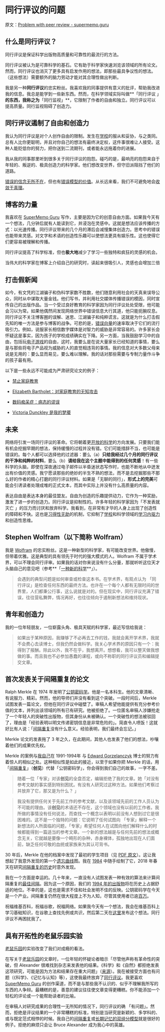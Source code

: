 # 同行评议的问题

原文：[Problem with peer review - supermemo.guru](https://supermemo.guru/wiki/Problem_with_peer_review)

## 什么是同行评议？

同行评议是保证科学出版物高质量和可靠性的最流行的方法。

同行评议被认为是可靠科学的基石。它有助于科学家快速浏览该领域的所有论文。然而，同行评议也消灭了更多具有启发作用的想法，即那些最具争议性的想法。（这些想法）需要额外的脑力劳动才能对其合理性做出判断。

我是另一种**同行评议**的忠实粉丝。我喜欢我的同事提供有意义的批评，帮助我改进我的信息。我总是能学到一些新东西。然而，在科学领域实际叫做**「同行评议  」**的东西，我称之为**「同行监视」**，它限制了作者的自由和独立。同行评议可以提高质量。同行监视阻碍了创造力。

## 同行评议遏制了自由和创造力

我认为同行评议是对个人创作自由的限制。发生在[学校](https://supermemo.guru/wiki/Problem_of_schooling)的服从和妥协，与之类同。总有人比你更聪明，并且对你自己的想法有最终决定权，这件事很难让人接受。这种人能贬低你的努力，把你送到二流期刊，或者能永远拖着你的进展。

我从我的同事那里听到很多关于同行评议的抱怨。碰巧的是，最响亮的抱怨来自于年轻的、叛逆的、极具创造力的科学家。他们想改变世界，但守旧派阻挡了他们的道路。

[错误的信念无所不在](https://supermemo.guru/wiki/Myths_are_easy_to_swallow_and_hard_to_kill)，但也有[错误模型的价值](https://supermemo.guru/wiki/Value_of_wrong_models)。从长远来看，我们不可避免地会[收敛于真理](https://supermemo.guru/wiki/On_freedom_of_education_and_freedom_of_information)。

## 博客的力量

我喜欢在 [SuperMemo Guru](https://supermemo.guru/wiki/SuperMemo_Guru) 写作，主要是因为它的创意自由方面。如果我今天有一个想法，几分钟后就有人能读到它，并浸泡在灵感中。这就是想法应该传播的方式：以光速传播。同行评议带来的几个月的滞后会减慢集体创造力。思考中的错误也能带来灵感。对文字和术语的创造性乐趣可以使想法更具有娱乐性。这也使得它们更容易被理解和传播。

同行评议提高了科学标准，但也**极大地**减少了学习一些独特和疯狂的灵感的机会。

当伟大的科学家在博客上介绍自己的研究时，读起来很吸引人，灵感也会增加三倍

## 打击假新闻

如今，有文凭的江湖骗子和伪科学家数不胜数，他们随意利用社会的天真来误导公众，同时从中谋取大量金钱。他们写书，并利用社交媒体传播错误的模因，同时宣传自己的出版作品。当一个受过良好教育的科学家因为同行评议处处受限，他可能会习以为常。如果他偶然间发现网络世界中错误信息大行其道，他只能扼腕叹息。同行评议不关注博客圈的误解、迷思、江湖骗子和纯粹谎言。这就是为什么打击假先知的唯一方法是参与博客的战争。可悲的是，[错误向量](https://supermemo.guru/wiki/Falsity_vector)的速率取决于它们的流行吸引力。例如，说服家长相信数字媒体是对智力的威胁是非常容易的。许多家长会怀疑这是事实，因为孩子的学校成绩确实在下降。另一方面，当我鼓励学习中的自由，包括玩[电子游戏](https://supermemo.guru/wiki/Videogames)的自由，这时，我要么是在说大量家长已经知道的事情，要么是与那些将电子产品视为威胁的人的直觉相违背的事情。我的信息对大多数父母来说是无用的：要么显而易见，要么难以理解。我的话对那些需要与专制力量作斗争的孩子最有用。

以下是一些永远不可能成为严肃研究论文的例子：

- [禁止家庭教育](https://supermemo.guru/wiki/Ban_on_homeschooling)

- [Elizabeth Bartholet：对家庭教育的无知攻击](https://supermemo.guru/wiki/Elizabeth_Bartholet:_ignorant_attack_on_homeschooling)

- [数码痴呆症：病态的谬误](https://supermemo.guru/wiki/The_morbid_myth_of_Digital_Dementia)

- [Victoria Dunckley 是我的梦魇](https://supermemo.guru/wiki/Victoria_Dunckley_is_my_nightmare)

## 未来

网络将引发一场同行评议的革命。它将朝着更[开放的科学](https://en.wikipedia.org/wiki/Open_science)的方向发展。只要我们能有机会挖掘早期的想法，保持缓慢的过程并没有错。它们可能措辞不当，也可能是错误的。每个人都可以选择他的过滤器：要么（a）**只给我经过几个月的同行评议的干净和纯粹的材料**，要么（b）**请给我在这个主题中能得到的任何灵感**！有一些科学的头脑，即使在深夜通过电子邮件以半昏迷状态写作时，也能不断地从中迸发出有价值的灵感。我宁愿读那些的绝妙的半生不熟的想法，而不是去挖掘那些不那么好的作者的精心打磨的同行评议材料。如果是「无聊的同行」，**形式上的完美**可能会引诱读者处理成堆的正式文本，而其中实际上并没有什么高质量的内容。

表达自由是表达本身的最佳盟友。自由为创造的乐趣提供动力，它作为一种奖励，激发了进一步的创造力。同行评议是抑制性的。许多年轻的科学家因为「不发表就灭亡 」的压力而讨厌和放弃科学。我看到，在非常有才华的人身上出现了创造性的障碍和不快。这也是[习得性无助](https://supermemo.guru/wiki/Learned_helplessness)的机制，它抑制了[学校](https://supermemo.guru/wiki/Problem_of_schooling)和科学领域的[学习内驱力](https://supermemo.guru/wiki/Learn_drive)和创造性思维。

## Stephen Wolfram（以下简称 Wolfram）

我是 [Wolfram](https://en.wikipedia.org/wiki/Stephen_Wolfram) 的忠实粉丝。这是一种新型的科学家，有可能改变世界。他傲慢，但带着优雅。这是典型的具有领先于时代的强大模式的人。Wolfram 不属于学术界，可以不理会同行评审。如果我的话对你来说没有什么分量，那就听听这位天才头脑自己的意见吧（参考**「[一种新的科学](https://en.wikipedia.org/wiki/A_New_Kind_of_Science)**」）。

> 会遇到的典型问题是如何审查或检查这本书。在学术界，有观点认为 「同行评议」是检查任何东西的最终方法。也许在一个每个人都有无限时间的世界里，人们都秉公行事，这么说就是对的。但在现实中，同行评议充满了错误，往往营私舞弊，情况再好，也往往倾向于遏制新想法和维持现状。

## 青年和创造力

我的一位年轻朋友，一位崭露头角、极具天赋的科学家，最近写信给我说：

> 如果出于某种原因，我赚够了不必再去工作的钱，我就会离开学术界，我就不会费心去读博士，但我仍然会做科学。我关心学术界的原因只有一个：我得到了报酬。除此以外，我不在乎，我想离开。想想看，我可以整天做我想做的事。而且我也不必参加愚蠢的课程，或向不称职的同行评议员和编辑提交文章。

## 首次发表关于间隔重复的论文

Ralph Merkle 在 1974 年发明了[公钥密码学](http://www.merkle.com/1974/)。他是一名本科生。他的文章清晰、有说服力、精彩。然而，他的导师们并没有看到这个突破。一段时间后，Merkle 试图发表一篇论文，但他在同行评议中碰壁了。审稿人希望他能提供有充分参考价值的文本，并列出该领域的所有已有研究。他被拒绝了。一位匿名审稿人涉嫌抢走了一个年轻人的突破性出版物，但其身份从未被确认。一个突破性的想法被驳回了，理由是「经验表明以明文传递密钥信息是非常危险的」。简直令人喷饭！这就好比有人说：「[间隔重复](https://supermemo.guru/wiki/Spaced_repetition)没有什么意义。经验表明，我们最终会忘记。」

Merkle 论文的发表拖了 3 年之久，在此期间，其他人也发表了他们的想法，吵嚷着他们的成果优先权。

Merkle 的案例与[我自己](https://supermemo.guru/wiki/Piotr_Wozniak)在 1991-1994年 与 [Edward Gorzelanczyk](https://supermemo.guru/wiki/Edward_Gorzelanczyk) 博士的努力有着惊人的相似之处。这种相似性是如此的接近，以至于如果你把 Merkle 的话，用「[间隔重复](https://supermemo.guru/wiki/Spaced_repetition)」（**创见**）代替「公钥密码学」，你会得到我们自己的故事，一字不差。

> 随着一位「专家」对该**创见**的全盘否定，编辑拒绝了我的文章。她「对没有参考文献的事实感到特别困扰。有没有人研究过这种方法。如果他们考察过并放弃了它，那又是为什么？ 」

> 我没有提供任何关于先前工作的参考文献，以及该领域先前的工作人员认为不可能的理由。该**创见**的术语还不存在，这个领域也没有以前的工作者。我所做的事情没有任何说法，而查找一个概念以表明以前没有人想到过它是很困难的。这不是一个独特的问题：它说明了任何试图向 「专家」解释一个新想法的人所面临的问题，「专家」希望任何人在试图向他们解释什么的时候都能得到一篇适当的参考文章。一个新的想法越是与任何先前的想法或概念无关，它就越是要像一个畸形的杂种，赤身裸体，孤独地出现在人们面前，缺乏任何可敬的血统或家族来为其认可背书。

30 年后，Merkle 在他的档案中发现了最初的学生项目（见 [PDF 原文](http://www.merkle.com/1974/FirstCS244projectProposal.pdf)）。这让我想起了我意外发现的第一个[遗忘曲线](https://supermemo.guru/wiki/Forgetting_curve)图。我在 [1984](http://supermemo.guru/wiki/File:Forgetting_curve_for_retention_of_English_vocabulary_(1984).jpg) 中随手绘制了它，2018 年春天在研究[间隔重复的历史](https://supermemo.guru/wiki/History_of_spaced_repetition)时意外发现。

我在一个方面是幸运的。几十年来，一直没有人试图发表一种有效的算法来计算间隔重复的[最佳间隔](https://supermemo.guru/wiki/Optimum_interval)。因为这一个原因，我们的 [1994 年的出版物](https://supermemo.guru/wiki/ANE1994)将在历史上占据舒适的地位。不幸的是，这也是需求不佳和社会发明不佳的反映。公钥密码学在今天是一个产业。间隔重复仍然在很大程度上不为人知，尽管其使用者已逾[百万](https://supermemo.guru/wiki/Exponential_adoption_of_spaced_repetition)。

祝福维基百科，祝福谷歌，祝福网络。如果我今天有一个想法，我会在维基百科上学习基础知识，在谷歌上查找先例或共识，然后第二天在[这里](https://supermemo.guru/wiki/SuperMemo_Guru)发布这个想法。同行评议不再困扰我了。

## 具有开拓性的老鼠乐园实验

[老鼠乐园](https://supermemo.guru/wiki/Rat_Park)的实验改变了我们对成瘾的看法。

在写关于[老鼠乐园](https://supermemo.guru/wiki/Rat_park)的文章时，一位年轻的怀疑论者暗示「尽管他声称有革命性的突破，但 Alexander 很难找到杂志来发表他的结果。《科学》和《自然》都拒绝发表这项研究，可能是因为方法和结果存在重大问题」（[来源](https://theoutline.com/post/2205/this-38-year-old-study-is-still-spreading-bad-ideas-about-addiction)）。我在被接受方面也有问题（《科学》、《记忆与认知》等），这使我最终放弃了[同行评议](https://supermemo.guru/wiki/Peer_review)。我更喜欢 [SuperMemo Guru](https://supermemo.guru/wiki/SuperMemo_Guru) 的创作渠道，而不是与那些我不认识的、似乎不理解我所写的东西的人争辩。最糟糕的是，善意的建议往往使文章变得更糟糕。你不能添加一个轻松的评论或一个能帮助读者的比喻。

在审稿人对研究成果的合理性一无所知的情况下，同行评议的确 「有问题」。然而，拒绝是评议结果的一个非常糟糕的标准，特别是当研究是新颖的、多学科的、或与既定范式相悖的时候。我自己的[间隔重复](https://supermemo.guru/wiki/Spaced_repetition)或[长期记忆的双组分模型](https://supermemo.guru/wiki/Two_component_model_of_long-term_memory)就是很好的例子。拒绝的麻烦只会让 Bruce Alexander 成为我心中的英雄。